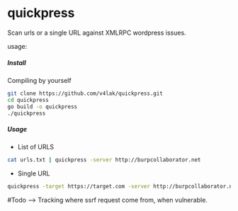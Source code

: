 # quickpress

Scan urls or a single URL against XMLRPC wordpress issues.

usage:

##### Install

Compiling by yourself

```bash
git clone https://github.com/v4lak/quickpress.git
cd quickpress
go build -o quickpress
./quickpress
```

##### Usage

* List of URLS
```bash
cat urls.txt | quickpress -server http://burpcollaborator.net
```

* Single URL
```bash
quickpress -target https://target.com -server http://burpcollaborator.net
```


#Todo
--> Tracking where ssrf request come from, when vulnerable.
